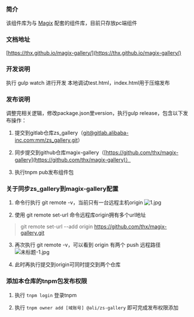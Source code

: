 ### 简介
该组件库为与 [Magix](https://github.com/thx/magix) 配套的组件库，目前只存放pc端组件

### 文档地址
[https://thx.github.io/magix-gallery/](https://thx.github.io/magix-gallery/)

### 开发说明
执行 gulp watch 进行开发
本地调试test.html，index.html用于压缩发布


### 发布说明
调整完相关逻辑，修改package.json里version，执行gulp release，包含以下发布操作：
1. 提交到gitlab仓库zs_gallery（[git@gitlab.alibaba-inc.com:mm/zs_gallery.git](http://gitlab.alibaba-inc.com/mm/zs_gallery)）

2. 同步提交到github仓库magix-gallery（[https://github.com/thx/magix-gallery](https://github.com/thx/magix-gallery)）

3. 执行tnpm pub发布组件包


### 关于同步zs_gallery到magix-gallery配置
1. 命令行执行 git remote -v，当前只有一台远程主机origin
![1.jpg](https://img.alicdn.com/tfs/TB1E7iYbGSs3KVjSZPiXXcsiVXa-978-104.jpg) 

2. 使用 git remote set-url 命令远程库origin拥有多个url地址
> git remote set-url --add origin https://github.com/thx/magix-gallery.git

3. 再次执行 git remote -v，可以看到 origin 有两个 push 远程路径
![未标题-1.jpg](https://img.alicdn.com/tfs/TB1iouObUWF3KVjSZPhXXXclXXa-993-144.jpg) 

4. 此时再执行提交到origin可同时提交到两个仓库

### 添加本仓库的tnpm包发布权限
1. 执行 `tnpm login` 登录tnpm

2. 执行 `tnpm owner add [域账号] @ali/zs-gallery` 即可完成发布权限添加

